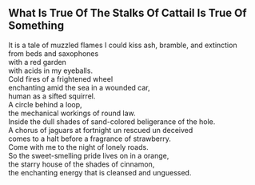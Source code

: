 What Is True Of The Stalks Of Cattail Is True Of Something
----------------------------------------------------------
It is a tale of muzzled flames I could kiss ash, bramble, and extinction  
from beds and saxophones  
with a red garden  
with acids in my eyeballs.  
Cold fires of a frightened wheel  
enchanting amid the sea in a wounded car,  
human as a sifted squirrel.  
A circle behind a loop,  
the mechanical workings of round law.  
Inside the dull shades of sand-colored beligerance of the hole.  
A chorus of jaguars at fortnight un rescued un deceived  
comes to a halt before a fragrance of strawberry.  
Come with me to the night of lonely roads.  
So the sweet-smelling pride lives on in a orange,  
the starry house of the shades of cinnamon,  
the enchanting energy that is cleansed and unguessed.  
